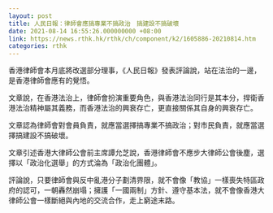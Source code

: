 ```yaml
---
layout: post
title: 人民日報：律師會應搞專業不搞政治　搞建設不搞破壞
date: 2021-08-14 16:55:26.000000000 +08:00
link: https://news.rthk.hk/rthk/ch/component/k2/1605886-20210814.htm
categories: rthk
---
```


香港律師會本月底將改選部分理事，《人民日報》發表評論說，站在法治的一邊，是香港律師會應有的覺悟。

文章說，在香港法治上，律師會扮演重要角色，與香港法治同行是其本分，捍衛香港法治精神屬其義務，而香港法治的興衰存亡，更直接關係其自身的興衰存亡。

文章認為律師會對會員負責，就應當選擇搞專業不搞政治；對市民負責，就應當選擇搞建設不搞破壞。

文章引述香港大律師公會前主席譚允芝說，香港律師會不應步大律師公會後塵，選擇以「政治化選舉」的方式淪為「政治化團體」。

評論說，只要律師會與反中亂港分子劃清界限，就不會像「教協」一樣喪失特區政府的認可，一朝轟然崩塌；擁護「一國兩制」方針、遵守基本法，就不會像香港大律師公會一樣斷絕與內地的交流合作，走上窮途末路。
